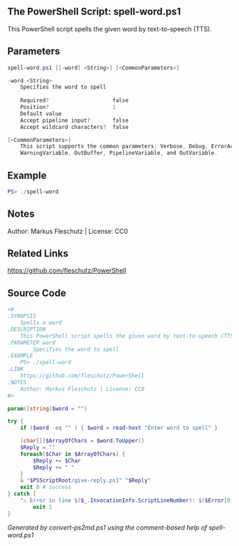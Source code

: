 ## The PowerShell Script: spell-word.ps1

This PowerShell script spells the given word by text-to-speech (TTS).

## Parameters
```powershell
spell-word.ps1 [[-word] <String>] [<CommonParameters>]

-word <String>
    Specifies the word to spell
    
    Required?                    false
    Position?                    1
    Default value                
    Accept pipeline input?       false
    Accept wildcard characters?  false

[<CommonParameters>]
    This script supports the common parameters: Verbose, Debug, ErrorAction, ErrorVariable, WarningAction, 
    WarningVariable, OutBuffer, PipelineVariable, and OutVariable.
```

## Example
```powershell
PS> ./spell-word

```

## Notes
Author: Markus Fleschutz | License: CC0

## Related Links
https://github.com/fleschutz/PowerShell

## Source Code
```powershell
<#
.SYNOPSIS
	Spells a word
.DESCRIPTION
	This PowerShell script spells the given word by text-to-speech (TTS).
.PARAMETER word
        Specifies the word to spell
.EXAMPLE
	PS> ./spell-word
.LINK
	https://github.com/fleschutz/PowerShell
.NOTES
	Author: Markus Fleschutz | License: CC0
#>

param([string]$word = "")

try {
	if ($word -eq "" ) { $word = read-host "Enter word to spell" }

	[char[]]$ArrayOfChars = $word.ToUpper()
	$Reply = ""
	foreach($Char in $ArrayOfChars) {
		$Reply += $Char
		$Reply += " "
	}
	& "$PSScriptRoot/give-reply.ps1" "$Reply"
	exit 0 # success
} catch {
	"⚠️ Error in line $($_.InvocationInfo.ScriptLineNumber): $($Error[0])"
        exit 1
}
```

*Generated by convert-ps2md.ps1 using the comment-based help of spell-word.ps1*
